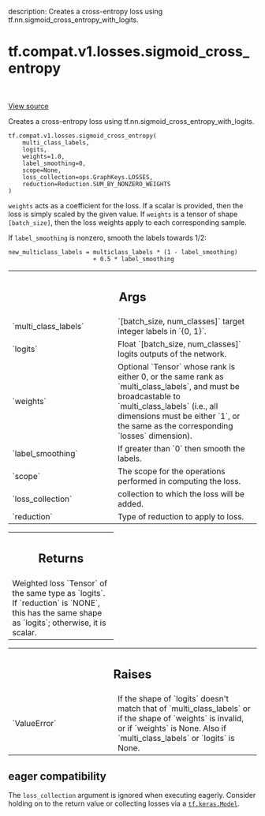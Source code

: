 description: Creates a cross-entropy loss using tf.nn.sigmoid_cross_entropy_with_logits.

<div itemscope itemtype="http://developers.google.com/ReferenceObject">
<meta itemprop="name" content="tf.compat.v1.losses.sigmoid_cross_entropy" />
<meta itemprop="path" content="Stable" />
</div>

# tf.compat.v1.losses.sigmoid_cross_entropy

<!-- Insert buttons and diff -->

<table class="tfo-notebook-buttons tfo-api nocontent" align="left">

</table>

<a target="_blank" class="external" href="/code/stable/tensorflow/python/ops/losses/losses_impl.py">View source</a>



Creates a cross-entropy loss using tf.nn.sigmoid_cross_entropy_with_logits.


<pre class="devsite-click-to-copy prettyprint lang-py tfo-signature-link">
<code>tf.compat.v1.losses.sigmoid_cross_entropy(
    multi_class_labels,
    logits,
    weights=1.0,
    label_smoothing=0,
    scope=None,
    loss_collection=ops.GraphKeys.LOSSES,
    reduction=Reduction.SUM_BY_NONZERO_WEIGHTS
)
</code></pre>



<!-- Placeholder for "Used in" -->

`weights` acts as a coefficient for the loss. If a scalar is provided,
then the loss is simply scaled by the given value. If `weights` is a
tensor of shape `[batch_size]`, then the loss weights apply to each
corresponding sample.

If `label_smoothing` is nonzero, smooth the labels towards 1/2:

    new_multiclass_labels = multiclass_labels * (1 - label_smoothing)
                            + 0.5 * label_smoothing

<!-- Tabular view -->
 <table class="responsive fixed orange">
<colgroup><col width="214px"><col></colgroup>
<tr><th colspan="2"><h2 class="add-link">Args</h2></th></tr>

<tr>
<td>
`multi_class_labels`<a id="multi_class_labels"></a>
</td>
<td>
`[batch_size, num_classes]` target integer labels in
`{0, 1}`.
</td>
</tr><tr>
<td>
`logits`<a id="logits"></a>
</td>
<td>
Float `[batch_size, num_classes]` logits outputs of the network.
</td>
</tr><tr>
<td>
`weights`<a id="weights"></a>
</td>
<td>
Optional `Tensor` whose rank is either 0, or the same rank as
`multi_class_labels`, and must be broadcastable to `multi_class_labels`
(i.e., all dimensions must be either `1`, or the same as the
corresponding `losses` dimension).
</td>
</tr><tr>
<td>
`label_smoothing`<a id="label_smoothing"></a>
</td>
<td>
If greater than `0` then smooth the labels.
</td>
</tr><tr>
<td>
`scope`<a id="scope"></a>
</td>
<td>
The scope for the operations performed in computing the loss.
</td>
</tr><tr>
<td>
`loss_collection`<a id="loss_collection"></a>
</td>
<td>
collection to which the loss will be added.
</td>
</tr><tr>
<td>
`reduction`<a id="reduction"></a>
</td>
<td>
Type of reduction to apply to loss.
</td>
</tr>
</table>



<!-- Tabular view -->
 <table class="responsive fixed orange">
<colgroup><col width="214px"><col></colgroup>
<tr><th colspan="2"><h2 class="add-link">Returns</h2></th></tr>
<tr class="alt">
<td colspan="2">
Weighted loss `Tensor` of the same type as `logits`. If `reduction` is
`NONE`, this has the same shape as `logits`; otherwise, it is scalar.
</td>
</tr>

</table>



<!-- Tabular view -->
 <table class="responsive fixed orange">
<colgroup><col width="214px"><col></colgroup>
<tr><th colspan="2"><h2 class="add-link">Raises</h2></th></tr>

<tr>
<td>
`ValueError`<a id="ValueError"></a>
</td>
<td>
If the shape of `logits` doesn't match that of
`multi_class_labels` or if the shape of `weights` is invalid, or if
`weights` is None.  Also if `multi_class_labels` or `logits` is None.
</td>
</tr>
</table>




 <section><devsite-expandable expanded>
 <h2 class="showalways">eager compatibility</h2>

The `loss_collection` argument is ignored when executing eagerly. Consider
holding on to the return value or collecting losses via a <a href="../../../../tf/keras/Model.md"><code>tf.keras.Model</code></a>.

 </devsite-expandable></section>

